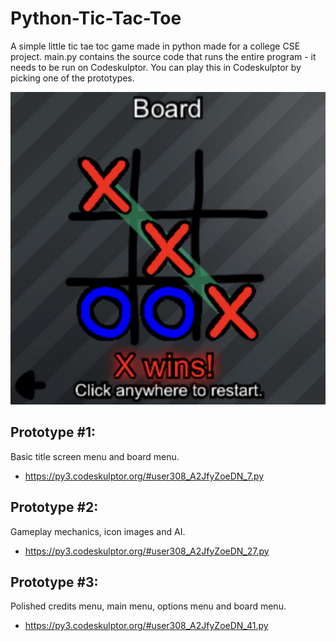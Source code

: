 # Python-Tic-Tac-Toe
A simple little tic tae toc game made in python made for a college CSE project.
main.py contains the source code that runs the entire program - it needs to be run on Codeskulptor. You can play this in Codeskulptor by picking one of the prototypes.

![Game icon](https://raw.githubusercontent.com/RXCodes/Python-Tic-Tac-Toe/main/images/Icon-v2.jpg)

## Prototype #1:
Basic title screen menu and board menu.
- https://py3.codeskulptor.org/#user308_A2JfyZoeDN_7.py

## Prototype #2:
Gameplay mechanics, icon images and AI.
- https://py3.codeskulptor.org/#user308_A2JfyZoeDN_27.py

## Prototype #3:
Polished credits menu, main menu, options menu and board menu.
- https://py3.codeskulptor.org/#user308_A2JfyZoeDN_41.py

